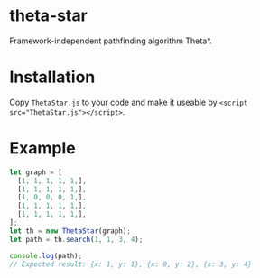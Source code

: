 # theta-star
Framework-independent pathfinding algorithm Theta*.

# Installation
Copy `ThetaStar.js` to your code and make it useable by `<script src="ThetaStar.js"></script>`.

# Example
```javascript
let graph = [
  [1, 1, 1, 1, 1,],
  [1, 1, 1, 1, 1,],
  [1, 0, 0, 0, 1,],
  [1, 1, 1, 1, 1,],
  [1, 1, 1, 1, 1,],
];
let th = new ThetaStar(graph);
let path = th.search(1, 1, 3, 4);

console.log(path);
// Expected result: {x: 1, y: 1}, {x: 0, y: 2}, {x: 3, y: 4}
```
